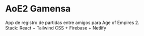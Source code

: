 # AoE2 Gamensa

App de registro de partidas entre amigos para Age of Empires 2.  
Stack: React + Tailwind CSS + Firebase + Netlify
